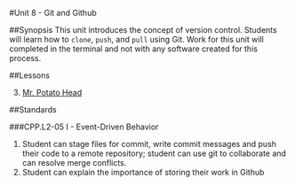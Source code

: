 #Unit 8 - Git and Github

##Synopsis
This unit introduces the concept of version control. Students will learn how to `clone`, `push`, and `pull` using Git. Work for this unit will completed in the terminal and not with any software created for this process.

##Lessons

3. [Mr. Potato Head](https://github.com/ScriptEdcurriculum/Mr_Potato_Head)

##Standards

###CPP.L2-05 I - Event-Driven Behavior
1. Student	can stage	files	for	commit,	write	commit	messages	and	push	their	code	to	a	remote	repository; student	can	use git to	collaborate	and	can	resolve	merge	conflicts.
2. Student	can	explain	the	importance of storing their work in Github

